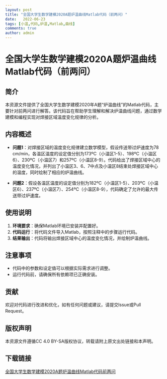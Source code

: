 ```yaml
---
layout: post
title: "全国大学生数学建模2020A题炉温曲线Matlab代码（前两问）"
date:   2022-06-23
tags: [小温,代码,炉温,Matlab,曲线]
comments: true
author: admin
---
```

# 全国大学生数学建模2020A题炉温曲线Matlab代码（前两问）

## 简介

本资源文件提供了全国大学生数学建模2020年A题“炉温曲线”的Matlab代码，主要针对前两问进行解答。该代码旨在帮助学生理解和解决炉温曲线问题，通过数学建模和编程实现对焊接区域温度变化规律的分析。

## 内容概述

- **问题1**：对焊接区域的温度变化规律建立数学模型，假设传送带过炉速度为78 cm/min，各温区温度的设定值分别为173ºC（小温区1-5）、198ºC（小温区6）、230ºC（小温区7）和257ºC（小温区8-9）。代码给出了焊接区域中心的温度变化情况，并列出了小温区3、6、7中点及小温区8结束处焊接区域中心的温度，同时绘制了相应的炉温曲线。

- **问题2**：假设各温区温度的设定值分别为182ºC（小温区1-5）、203ºC（小温区6）、237ºC（小温区7）、254ºC（小温区8-9），代码确定了允许的最大传送带过炉速度。

## 使用说明

1. **环境要求**：确保Matlab环境已安装并配置好。
2. **代码运行**：将代码文件导入Matlab，按照注释中的步骤运行代码。
3. **结果输出**：代码将输出焊接区域中心的温度变化情况，并绘制炉温曲线。

## 注意事项

- 代码中的参数和设定值可以根据实际需求进行调整。
- 运行代码前，请确保所有依赖项已正确安装。

## 贡献

欢迎对代码进行改进和优化，如有任何问题或建议，请提交Issue或Pull Request。

## 版权声明

本资源文件遵循CC 4.0 BY-SA版权协议，转载请附上原文出处链接和本声明。

## 下载链接

[全国大学生数学建模2020A题炉温曲线Matlab代码前两问](https://pan.quark.cn/s/20b5a85c8c0e)